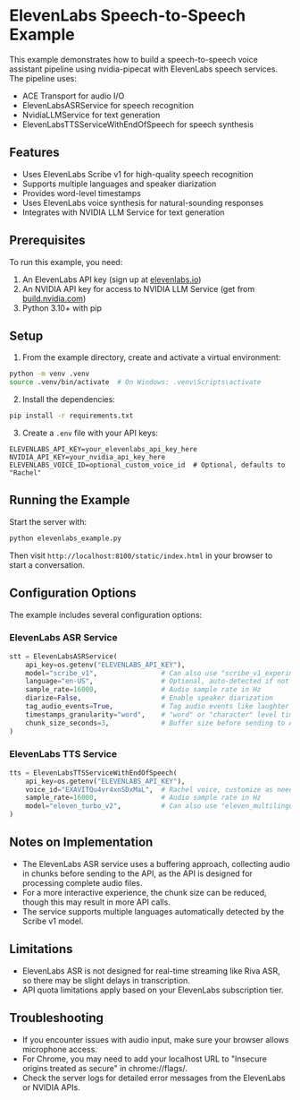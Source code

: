 # ElevenLabs Speech-to-Speech Example

This example demonstrates how to build a speech-to-speech voice assistant pipeline using nvidia-pipecat with ElevenLabs speech services. The pipeline uses:

- ACE Transport for audio I/O
- ElevenLabsASRService for speech recognition
- NvidiaLLMService for text generation
- ElevenLabsTTSServiceWithEndOfSpeech for speech synthesis

## Features

- Uses ElevenLabs Scribe v1 for high-quality speech recognition
- Supports multiple languages and speaker diarization
- Provides word-level timestamps
- Uses ElevenLabs voice synthesis for natural-sounding responses
- Integrates with NVIDIA LLM Service for text generation

## Prerequisites

To run this example, you need:

1. An ElevenLabs API key (sign up at [elevenlabs.io](https://elevenlabs.io))
2. An NVIDIA API key for access to NVIDIA LLM Service (get from [build.nvidia.com](https://build.nvidia.com/meta/llama-3_1-8b-instruct))
3. Python 3.10+ with pip

## Setup

1. From the example directory, create and activate a virtual environment:

```bash
python -m venv .venv
source .venv/bin/activate  # On Windows: .venv\Scripts\activate
```

2. Install the dependencies:

```bash
pip install -r requirements.txt
```

3. Create a `.env` file with your API keys:

```
ELEVENLABS_API_KEY=your_elevenlabs_api_key_here
NVIDIA_API_KEY=your_nvidia_api_key_here
ELEVENLABS_VOICE_ID=optional_custom_voice_id  # Optional, defaults to "Rachel"
```

## Running the Example

Start the server with:

```bash
python elevenlabs_example.py
```

Then visit `http://localhost:8100/static/index.html` in your browser to start a conversation.

## Configuration Options

The example includes several configuration options:

### ElevenLabs ASR Service

```python
stt = ElevenLabsASRService(
    api_key=os.getenv("ELEVENLABS_API_KEY"),
    model="scribe_v1",                # Can also use "scribe_v1_experimental"
    language="en-US",                 # Optional, auto-detected if not specified
    sample_rate=16000,                # Audio sample rate in Hz
    diarize=False,                    # Enable speaker diarization
    tag_audio_events=True,            # Tag audio events like laughter
    timestamps_granularity="word",    # "word" or "character" level timestamps
    chunk_size_seconds=3,             # Buffer size before sending to API
)
```

### ElevenLabs TTS Service

```python
tts = ElevenLabsTTSServiceWithEndOfSpeech(
    api_key=os.getenv("ELEVENLABS_API_KEY"),
    voice_id="EXAVITQu4vr4xnSDxMaL",  # Rachel voice, customize as needed
    sample_rate=16000,                # Audio sample rate in Hz
    model="eleven_turbo_v2",          # Can also use "eleven_multilingual_v2" or "eleven_flash_v2"
)
```

## Notes on Implementation

- The ElevenLabs ASR service uses a buffering approach, collecting audio in chunks before sending to the API, as the API is designed for processing complete audio files.
- For a more interactive experience, the chunk size can be reduced, though this may result in more API calls.
- The service supports multiple languages automatically detected by the Scribe v1 model.

## Limitations

- ElevenLabs ASR is not designed for real-time streaming like Riva ASR, so there may be slight delays in transcription.
- API quota limitations apply based on your ElevenLabs subscription tier.

## Troubleshooting

- If you encounter issues with audio input, make sure your browser allows microphone access.
- For Chrome, you may need to add your localhost URL to "Insecure origins treated as secure" in chrome://flags/.
- Check the server logs for detailed error messages from the ElevenLabs or NVIDIA APIs. 